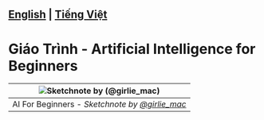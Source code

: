## <a href="README.md">English</a> | <a href="README.vi.md">Tiếng Việt</a>

# Giáo Trình - Artificial Intelligence for Beginners

|![ Sketchnote by [(@girlie_mac)](https://twitter.com/girlie_mac) ](./lessons/sketchnotes/ai-overview.png)|
|:---:|
| AI For Beginners - _Sketchnote by [@girlie_mac](https://twitter.com/girlie_mac)_ |
